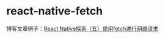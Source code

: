 # react-native-fetch
博客文章例子：[React Native探索（五）使用fetch进行网络请求](http://liuwangshu.cn/rn/primer/5-fetch.html)
